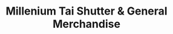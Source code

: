 ---
title: "Millenium Tai Shutter & General Merchandise"
url: /imus/millenium-tai-shutter-and-general-merchandise/
shop: doors
---